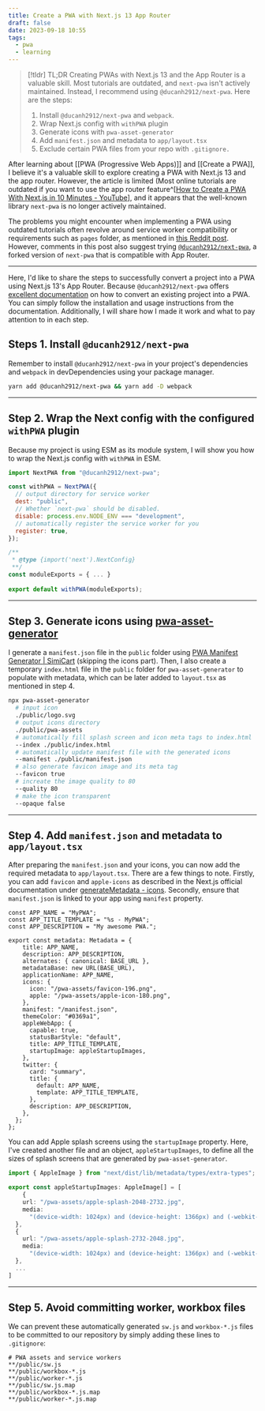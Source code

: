 ```yaml
---
title: Create a PWA with Next.js 13 App Router
draft: false
date: 2023-09-18 10:55
tags:
  - pwa
  - learning
---
```


> [!tldr] TL;DR
> Creating PWAs with Next.js 13 and the App Router is a valuable skill. Most tutorials are outdated, and `next-pwa` isn't actively maintained. Instead, I recommend using `@ducanh2912/next-pwa`. Here are the steps:
> 1. Install `@ducanh2912/next-pwa` and `webpack`.
> 2. Wrap Next.js config with `withPWA` plugin
> 3. Generate icons with `pwa-asset-generator`
> 4. Add `manifest.json` and metadata to `app/layout.tsx`
> 5. Exclude certain PWA files from your repo with `.gitignore.`

After learning about [[PWA (Progressive Web Apps)]] and [[Create a PWA]], I believe it's a valuable skill to explore creating a PWA with Next.js 13 and the app router. However, the article is limited (Most online tutorials are outdated if you want to use the app router feature^[[How to Create a PWA With Next.js in 10 Minutes - YouTube](https://www.youtube.com/watch?v=ARNN_zmrwcw)], and it appears that the well-known library `next-pwa` is no longer actively maintained.

The problems you might encounter when implementing a PWA using outdated tutorials often revolve around service worker compatibility or requirements such as `pages` folder, as mentioned in [this Reddit post](https://www.reddit.com/r/nextjs/comments/16guio3/does_anyone_know_of_a_good_guide_to_setting_up_a/). However, comments in this post also suggest trying [`@ducanh2912/next-pwa`](https://github.com/DuCanhGH/next-pwa), a forked version of `next-pwa` that is compatible with App Router.

---

Here, I'd like to share the steps to successfully convert a project into a PWA using Next.js 13's App Router. Because `@ducanh2912/next-pwa` offers [excellent documentation](https://ducanh-next-pwa.vercel.app/docs/next-pwa/getting-started) on how to convert an existing project into a PWA. You can simply follow the installation and usage instructions from the documentation. Additionally, I will share how I made it work and what to pay attention to in each step.

## Steps 1. Install `@ducanh2912/next-pwa`
Remember to install `@ducanh2912/next-pwa` in your project's dependencies and `webpack` in devDependencies using your package manager.
```bash
yarn add @ducanh2912/next-pwa && yarn add -D webpack
```

---
## Step 2. Wrap the Next config  with the configured `withPWA` plugin
Because my project is using ESM as its module system, I will show you how to wrap the Next.js config with `withPWA` in ESM.
```js title="next.config.js"
import NextPWA from "@ducanh2912/next-pwa";

const withPWA = NextPWA({
  // output directory for service worker
  dest: "public",
  // Whether `next-pwa` should be disabled.
  disable: process.env.NODE_ENV === "development",
  // automatically register the service worker for you
  register: true,
});

/**
 * @type {import('next').NextConfig}
 **/
const moduleExports = { ... }
					   
export default withPWA(moduleExports);
```

---
## Step 3. Generate icons using **[pwa-asset-generator](https://github.com/elegantapp/pwa-asset-generator)**
I generate a `manifest.json` file in the `public` folder using [PWA Manifest Generator | SimiCart](https://www.simicart.com/manifest-generator.html/) (skipping the icons part). Then, I also create a temporary `index.html` file in the `public` folder for `pwa-asset-generator` to populate with metadata, which can be later added to `layout.tsx` as mentioned in step 4.

```bash title="Run this in the root of your project"
npx pwa-asset-generator 
  # input icon
  ./public/logo.svg
  # output icons directory
  ./public/pwa-assets
  # automatically fill splash screen and icon meta tags to index.html
  --index ./public/index.html
  # automatically update manifest file with the generated icons
  --manifest ./public/manifest.json
  # also generate favicon image and its meta tag
  --favicon true
  # increate the image quality to 80
  --quality 80
  # make the icon transparent
  --opaque false
```

---
## Step 4. Add `manifest.json` and metadata to `app/layout.tsx`
After preparing the `manifest.json` and your icons, you can now add the required metadata to `app/layout.tsx`. There are a few things to note. Firstly, you can add `favicon` and `apple-icons` as described in the Next.js official documentation under [generateMetadata - icons](https://nextjs.org/docs/app/api-reference/functions/generate-metadata#icons). Secondly, ensure that `manifest.json` is linked to your app using `manifest` property.
```tsx title="app/layout.tsx" {12-13,15,21}
const APP_NAME = "MyPWA";
const APP_TITLE_TEMPLATE = "%s - MyPWA";
const APP_DESCRIPTION = "My awesome PWA.";

export const metadata: Metadata = {
    title: APP_NAME,
    description: APP_DESCRIPTION,
    alternates: { canonical: BASE_URL },
    metadataBase: new URL(BASE_URL),
    applicationName: APP_NAME,
    icons: {
      icon: "/pwa-assets/favicon-196.png",
      apple: "/pwa-assets/apple-icon-180.png",
    },
    manifest: "/manifest.json",
    themeColor: "#0369a1",
    appleWebApp: {
      capable: true,
      statusBarStyle: "default",
      title: APP_TITLE_TEMPLATE,
      startupImage: appleStartupImages,
    },
    twitter: {
      card: "summary",
      title: {
        default: APP_NAME,
        template: APP_TITLE_TEMPLATE,
      },
      description: APP_DESCRIPTION,
    },
  };
};
```

You can add Apple splash screens using the `startupImage` property. Here, I've created another file and an object, `appleStartupImages`, to define all the sizes of splash screens that are generated by `pwa-asset-generator`.

```ts title="data/apple-startup-images.ts"
import { AppleImage } from "next/dist/lib/metadata/types/extra-types";

export const appleStartupImages: AppleImage[] = [
	{
    url: "/pwa-assets/apple-splash-2048-2732.jpg",
    media:
      "(device-width: 1024px) and (device-height: 1366px) and (-webkit-device-pixel-ratio: 2) and (orientation: portrait)",
  },
  {
    url: "/pwa-assets/apple-splash-2732-2048.jpg",
    media:
      "(device-width: 1024px) and (device-height: 1366px) and (-webkit-device-pixel-ratio: 2) and (orientation: landscape)",
  },
  ...
]
```

---
## Step 5. Avoid committing worker, workbox files
We can prevent these automatically generated `sw.js` and `workbox-*.js` files to be committed to our repository by simply adding these lines to `.gitignore`:
```title=".gitignore"
# PWA assets and service workers
**/public/sw.js
**/public/workbox-*.js
**/public/worker-*.js
**/public/sw.js.map
**/public/workbox-*.js.map
**/public/worker-*.js.map
```